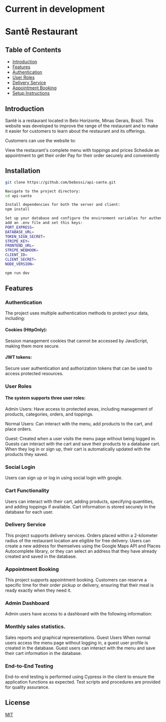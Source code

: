 # Current in development

# Santê Restaurant

## Table of Contents

- [Introduction](#introduction)
- [Features](#features)
- [Authentication](#authentication)
- [User Roles](#user-roles)
- [Delivery Service](#delivery-service)
- [Appointment Booking](#appointment-booking)
- [Setup Instructions](#setup-instructions)

## Introduction

Santê is a restaurant located in Belo Horizonte, Minas Gerais, Brazil. This website was developed to improve the range of the restaurant and to make it easier for customers to learn about the restaurant and its offerings.

Customers can use the website to:

View the restaurant's complete menu with toppings and prices
Schedule an appointment to get their order
Pay for their order securely and conveniently

## Installation

```bash
git clone https://github.com/bebossi/api-sante.git

Navigate to the project directory:
cd api-sante

Install dependencies for both the server and client:
npm install

Set up your database and configure the environment variables for authentication methods, social login, and other project-specific settings.
add an .env file and set this keys:
PORT_EXPRESS=
DATABASE_URL=
TOKEN_SIGN_SECRET=
STRIPE_KEY=
FRONTEND_URL=
STRIPE_WEBHOOK=
CLIENT_ID=
CLIENT_SECRET=
NODE_VERSION=

npm run dev

```

## Features

### Authentication

The project uses multiple authentication methods to protect your data, including:

#### Cookies (HttpOnly):

Session management cookies that cannot be accessed by JavaScript, making them more secure.

#### JWT tokens:

Secure user authentication and authorization tokens that can be used to access protected resources.

### User Roles

#### The system supports three user roles:

Admin Users: Have access to protected areas, including management of products, categories, orders, and toppings.

Normal Users: Can interact with the menu, add products to the cart, and place orders.

Guest: Created when a user visits the menu page without being logged in. Guests can interact with the cart and save their products to a database cart. When they log in or sign up, their cart is automatically updated with the products they saved.

### Social Login

Users can sign up or log in using social login with google.

### Cart Functionality

Users can interact with their cart, adding products, specifying quantities, and adding toppings if available.
Cart information is stored securely in the database for each user.

### Delivery Service

This project supports delivery services. Orders placed within a 2-kilometer radius of the restaurant location are eligible for free delivery.
Users can create a new address for themselves using the Google Maps API and Places Autocomplete library, or they can select an address that they have already created and saved in the database.

### Appointment Booking

This project supports appointment booking. Customers can reserve a specific time for their order pickup or delivery, ensuring that their meal is ready exactly when they need it.

### Admin Dashboard

Admin users have access to a dashboard with the following information:

### Monthly sales statistics.

Sales reports and graphical representations.
Guest Users
When normal users access the menu page without logging in, a guest user profile is created in the database.
Guest users can interact with the menu and save their cart information in the database.

### End-to-End Testing

End-to-end testing is performed using Cypress in the client to ensure the application functions as expected.
Test scripts and procedures are provided for quality assurance.

## License

[MIT](https://choosealicense.com/licenses/mit/)

